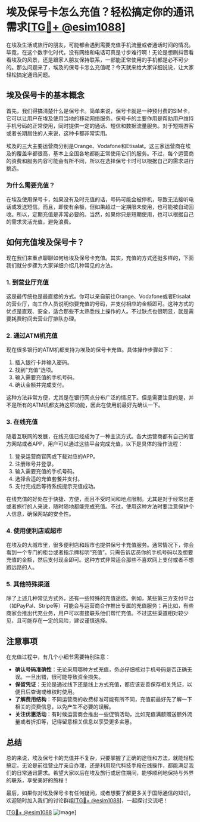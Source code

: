 # 埃及保号卡怎么充值？轻松搞定你的通讯需求[[TG💪+ @esim1088](https://t.me/s/esim1088)]

在埃及生活或旅行的朋友，可能都会遇到需要充值手机流量或者通话时间的情况。毕竟，在这个数字化时代，没有网络和电话可真是寸步难行啊！无论是想刷抖音看看埃及的风景，还是跟家人朋友保持联系，一部能正常使用的手机都是必不可少的。那么问题来了，埃及的保号卡怎么充值呢？今天就来给大家详细说说，让大家轻松搞定通讯问题。

## 埃及保号卡的基本概念

首先，我们得搞清楚什么是保号卡。简单来说，保号卡就是一种预付费的SIM卡，它可以让用户在埃及使用当地的移动网络服务。保号卡的主要作用是帮助用户维持手机号码的正常使用，同时提供一定的通话、短信和数据流量服务。对于短期游客或者长期居住的人来说，这种卡都非常实用。

埃及的三大主要运营商分别是Orange、Vodafone和Etisalat。这三家运营商在埃及的覆盖率都很高，基本上全国各地都能正常使用它们的服务。不过，每个运营商的资费和服务内容可能会有所不同，所以在选择保号卡时可以根据自己的需求进行挑选。

### 为什么需要充值？

在埃及使用保号卡，如果没有及时充值的话，号码可能会被停机，导致无法接听电话或发送短信。而且，即使有余额，但如果超过一定期限未使用，也可能被自动回收。所以，定期充值是非常必要的。当然，如果你只是短期使用，也可以根据自己的需求灵活充值，避免浪费。

## 如何充值埃及保号卡？

现在我们来重点聊聊如何给埃及保号卡充值。其实，充值的方式还挺多样的，下面我们就分步骤为大家详细介绍几种常见的方法。

### 1. 到营业厅充值

这是最传统也是最直接的方式。你可以亲自前往Orange、Vodafone或者Etisalat的营业厅，向工作人员说明你要充值的号码，并支付相应的金额即可。这种方式的优点是直观、安全，适合那些不太熟悉线上操作的人。不过缺点也很明显，就是需要耗费时间去营业厅排队办理。

### 2. 通过ATM机充值

现在很多银行的ATM机都支持为埃及的保号卡充值。具体操作步骤如下：

1. 插入银行卡并输入密码。
2. 找到“充值”选项。
3. 输入需要充值的手机号码。
4. 确认金额并完成支付。

这种方法非常方便，尤其是在银行网点分布广泛的情况下。但是需要注意的是，并不是所有的ATM机都支持这项功能，因此在使用前最好先确认一下。

### 3. 在线充值

随着互联网的发展，在线充值已经成为了一种主流方式。各大运营商都有自己的官方网站或者APP，用户可以通过这些平台完成充值。以下是具体的操作流程：

1. 登录运营商官网或下载对应的APP。
2. 注册账号并登录。
3. 输入需要充值的手机号码。
4. 选择合适的充值套餐并支付。
5. 支付完成后等待系统提示充值成功。

在线充值的好处在于快捷、方便，而且不受时间和地点限制。尤其是对于经常出差或者旅行的人来说，随时随地都能完成充值。不过，使用这种方法时要注意保护个人信息，确保网站的安全性。

### 4. 使用便利店或超市

在埃及的大城市里，很多便利店和超市也提供保号卡充值服务。通常情况下，你会看到一个专门的柜台或者指示牌标明“充值”。只需告诉店员你的手机号码以及想要充值的金额，然后支付现金即可。这种方式非常适合那些不喜欢网上支付或者不想跑远路的人。

### 5. 其他特殊渠道

除了上述几种常见方式外，还有一些特殊的充值途径。例如，某些第三方支付平台（如PayPal、Stripe等）可能会与运营商合作推出专属的充值服务；再比如，有些商家会推出代充业务，用户可以直接联系他们帮忙充值。不过这些渠道相对较少见，且可能存在一定的风险，建议谨慎选择。

## 注意事项

在充值过程中，有几个小细节需要特别注意：

- **确认号码准确性**：无论采用哪种方式充值，务必仔细核对手机号码是否正确无误。一旦出错，很可能导致资金损失。
- **保留凭证**：无论是通过线下还是线上方式充值，都应该妥善保存相关凭证，以便日后查询或维权时使用。
- **了解费用结构**：不同运营商的收费标准可能有所不同，充值前最好先了解一下相关的资费信息，以免产生不必要的误解。
- **关注优惠活动**：有时候运营商会推出一些促销活动，比如充值满额赠送额外流量或者折扣等，记得留意相关信息以享受更多实惠。

## 总结

总的来说，埃及保号卡的充值并不复杂，只要掌握了正确的途径和方法，就能轻松搞定。无论是前往营业厅亲自办理，还是利用现代科技手段在线操作，都能满足我们的日常通讯需求。希望大家以后在埃及旅行或居住期间，能够顺利地保持与外界的联系，享受美好的旅程！

最后，如果你对埃及保号卡有任何疑问，或者想要了解更多关于国际通信的知识，欢迎随时加入我们的讨论群组[[TG💪+ @esim1088](https://t.me/s/esim1088)]，一起探讨交流吧！

[[TG💪+ @esim1088](https://t.me/s/esim1088) ![Image](https://i.postimg.cc/4NQfJmqS/Snipaste-2025-05-13-00-14-12.png)]
